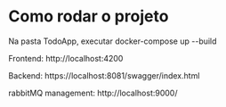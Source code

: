 # Como rodar o projeto

Na pasta TodoApp, executar docker-compose up --build

Frontend: http://localhost:4200

Backend: https://localhost:8081/swagger/index.html

rabbitMQ management: http://localhost:9000/
